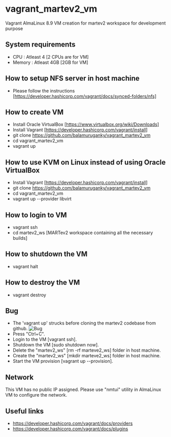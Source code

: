 # vagrant_martev2_vm
Vagrant AlmaLinux 8.9 VM creation for martev2 workspace for development purpose

## System requirements
* CPU : Atleast 4 [2 CPUs are for VM]
* Memory : Atleast 4GB [2GB for VM]

## How to setup NFS server in host machine
* Please follow the instructions [https://developer.hashicorp.com/vagrant/docs/synced-folders/nfs]

## How to create VM
* Install Oracle VirtualBox [https://www.virtualbox.org/wiki/Downloads]
* Install Vagrant [https://developer.hashicorp.com/vagrant/install]
* git clone https://github.com/balamuruganky/vagrant_martev2_vm
* cd vagrant_martev2_vm
* vagrant up

## How to use KVM on Linux instead of using Oracle VirtualBox
* Install Vagrant [https://developer.hashicorp.com/vagrant/install]
* git clone https://github.com/balamuruganky/vagrant_martev2_vm
* cd vagrant_martev2_vm
* vagrant up --provider libvirt

## How to login to VM
* vagrant ssh
* cd martev2_ws [MARTev2 workspace containing all the necessary builds]

## How to shutdown the VM
* vagrant halt

## How to destroy the VM
* vagrant destroy

## Bug
* The 'vagrant up' strucks before cloning the martev2 codebase from github.
![Bug](./Bug.png)
* Press "Ctrl+C".
* Login to the VM [vagrant ssh].
* Shutdown the VM [sudo shutdown now].
* Delete the "martev2_ws" [rm -rf marteve2_ws] folder in host machine.
* Create the "martev2_ws" [mkdir marteve2_ws] folder in host machine.
* Start the VM provision [vagrant up --provision].

## Network
This VM has no public IP assigned. Please use "nmtui" utility in AlmaLinux VM to configure the network.

## Useful links
* https://developer.hashicorp.com/vagrant/docs/providers
* https://developer.hashicorp.com/vagrant/docs/plugins

